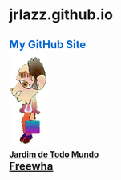 # jrlazz.github.io
<h2 style="color:#06c;">My GitHub Site<br>
<img src="ag_baboy.gif"><br>
<a href="jrlazz.github.io/vivian/jtm.html" target="_blank" style="font-size:12pt;">Jardim de Todo Mundo</a><br>
<a href="https://jrlazz.eu5.org/" target="_blank">Freewha</a>
